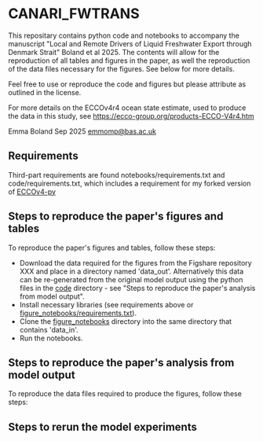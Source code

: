 # CANARI_FWTRANS
This repositary contains python code and notebooks to accompany the manuscript "Local and Remote Drivers of Liquid Freshwater Export through Denmark Strait" Boland et al 2025. The contents will allow for the reproduction of all tables and figures in the paper, as well the reproduction of the data files necessary for the figures. See below for more details.

Feel free to use or reproduce the code and figures but please attribute as outlined in the license.

For more details on the ECCOv4r4 ocean state estimate, used to produce the data in this study, see https://ecco-group.org/products-ECCO-V4r4.htm

Emma Boland Sep 2025 [emmomp@bas.ac.uk](mailto:emmomp@bas.ac.uk)

## Requirements

Third-part requirements are found notebooks/requirements.txt and code/requirements.txt, which includes a requirement for my forked version of [ECCOv4-py](https://github.com/emmomp/ECCOv4-py.git@24b62eafc276d962ab2f78affc3fabdf773b09ca)

## Steps to reproduce the paper's figures and tables

To reproduce the paper's figures and tables, follow these steps:
- Download the data required for the figures from the Figshare repository XXX and place in a directory named 'data_out'. Alternatively this data can be re-generated from the original model output using the python files in the [code](code/) directory - see "Steps to reproduce the paper's analysis from model output".
- Install necessary libraries (see requirements above or [figure_notebooks/requirements.txt](figure_notebooks/requirements.txt)).
- Clone the [figure_notebooks](figure_notebooks/) directory into the same directory that contains 'data_in'.
- Run the notebooks.

## Steps to reproduce the paper's analysis from model output

To reproduce the data files required to produce the figures, follow these steps:

## Steps to rerun the model experiments
